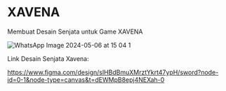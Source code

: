 # XAVENA

Membuat Desain Senjata untuk Game XAVENA

![WhatsApp Image 2024-05-06 at 15 04 1](https://github.com/user-attachments/assets/a63aa65c-b881-497a-8904-43ab343e30a2)


Link Desain Senjata Xavena:

https://www.figma.com/design/slHBdBmuXMrztYkrt47ypH/sword?node-id=0-1&node-type=canvas&t=dEWMpB8epj4NEXah-0
